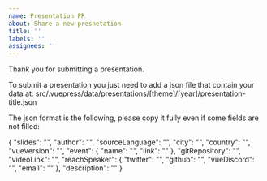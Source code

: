 ```yaml
---
name: Presentation PR
about: Share a new presnetation
title: ''
labels: ''
assignees: ''
---
```


Thank you for submitting a presentation.

To submit a presentation you just need to add a json file that contain your data at: src/.vuepress/data/presentations/\[theme\]/\[year\]/presentation-title.json

The json format is the following, please copy it fully even if some fields are not filled:

{
  "slides": "",
  "author": "",
  "sourceLanguage": "",
  "city": "",
  "country": "",
  "vueVersion": "",
  "event": {
    "name": "",
    "link": ""
  },
  "gitRepository": "",
  "videoLink": "",
  "reachSpeaker": {
    "twitter": "",
    "github": "",
    "vueDiscord": "",
    "email": ""
  },
  "description": ""
}